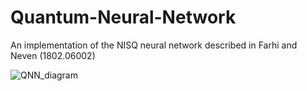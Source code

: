 # Quantum-Neural-Network
An implementation of the NISQ neural network described in Farhi and Neven (1802.06002)

![QNN_diagram](https://user-images.githubusercontent.com/20964090/55030073-c8a7bb80-4fc8-11e9-809e-e738ddf7d4e7.png)
